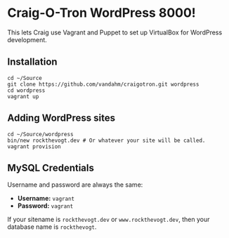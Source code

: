 # Craig-O-Tron WordPress 8000! #

This lets Craig use Vagrant and Puppet to set up VirtualBox for WordPress development.

## Installation

    cd ~/Source
    git clone https://github.com/vandahm/craigotron.git wordpress
    cd wordpress
    vagrant up

## Adding WordPress sites ##

    cd ~/Source/wordpress
    bin/new rockthevogt.dev # Or whatever your site will be called.
    vagrant provision

## MySQL Credentials ##

Username and password are always the same:

   * **Username:** `vagrant`
   * **Password:** `vagrant`

If your sitename is `rockthevogt.dev` or `www.rockthevogt.dev`, then your database name is `rockthevogt`.

